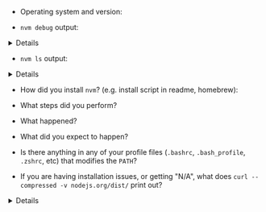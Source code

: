 
<!-- Thank you for being interested in nvm! Please help us by filling out the following form if you‘re having trouble. If you have a feature request, or some other question, please feel free to clear out the form. Thanks! -->

- Operating system and version:

- `nvm debug` output:
<details>
<!-- do not delete the following blank line -->

```sh

```
</details>

- `nvm ls` output:
<details>
<!-- do not delete the following blank line -->

```sh

```
</details>

- How did you install `nvm`? (e.g. install script in readme, homebrew):

- What steps did you perform?

- What happened?

- What did you expect to happen?

- Is there anything in any of your profile files (`.bashrc`, `.bash_profile`, `.zshrc`, etc) that modifies the `PATH`?

<!-- if this does not apply, please delete this section -->
- If you are having installation issues, or getting "N/A", what does `curl --compressed -v nodejs.org/dist/` print out?
<details>
<!-- do not delete the following blank line -->

```sh
```
</details>
